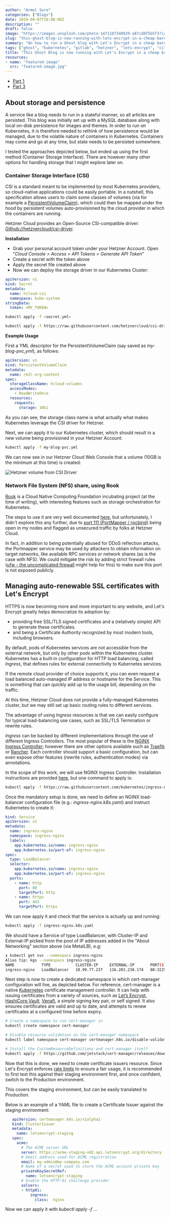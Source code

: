 ```yaml
---
author: "Armel Soro"
categories: ["Blogs"]
date: 2019-09-07T18:08:00Z
description: ""
draft: false
image: "https://images.unsplash.com/photo-1471107340929-a87cd0f5b5f3?ixlib=rb-1.2.1&q=80&fm=jpg&crop=entropy&cs=tinysrgb&w=2000&fit=max&ixid=eyJhcHBfaWQiOjExNzczfQ"
slug: "this-ghost-blog-is-now-running-with-lets-encrypt-in-a-cheap-bare-metal-kubernetes-cluster-on-hetzner-cloud-part-2-3"
summary: "On how to run a Ghost blog with Let's Encrypt in a cheap bare-metal Kubernetes Cluster in Hetzner Cloud"
tags: ["ghost", "kubernetes", "gitlab", "hetzner", "lets-encrypt", "ci", "cd"]
title: "This Ghost Blog is now running with Let's Encrypt in a cheap bare-metal Kubernetes Cluster (on Hetzner Cloud) — Part 2/3"
resources:
- name: "featured-image"
  src: "featured-image.jpg"
---
```



* [Part 1](https://rm3l.org/this-blog-is-now-running-in-a-bare-metal-kubernetes-cluster-this-is-what-i-did/)
* [Part 3](https://rm3l.org/this-ghost-blog-is-now-running-with-lets-encrypt-in-a-cheap-bare-metal-kubernetes-cluster-on-hetzner-cloud-part-3-3/)

## About storage and persistence

A service like a blog needs to run in a stateful manner, so all articles are persisted. This blog was initially set up with a MySQL database along with local on-disk persistence for images and themes. In order to run on Kubernetes, it is therefore needed to rethink of how persistence would be managed, due to the volatile nature of containers in Kubernetes. Containers may come and go at any time, but state needs to be persisted somewhere.

I tested the approaches depicted below, but ended up using the first method (Container Storage Interface). There are however many other options for handling storage that I might explore later on.

### Container Storage Interface (CSI)

CSI is a standard meant to be implemented by most Kubernetes providers, so cloud-native applications could be easily portable. In a nutshell, this specification allows users to claim some classes of volumes (via for example a [PersistentVolumeClaim](https://kubernetes.io/docs/concepts/storage/persistent-volumes/#persistentvolumeclaims)), which could then be mapped under the hood by persistent volumes auto-provisioned by the cloud provider in which the containers are running.

Hetzner Cloud provides an Open-Source CSI-compatible driver: [Github://hetznercloud/csi-driver](https://github.com/hetznercloud/csi-driver).

**Installation**

* Grab your personal account token under your Hetzner Account. Open "_Cloud Console > Access > API Tokens > Generate API Token_"
* Create a secret with the token above
* Apply the secret file created above
* Now we can deploy the storage driver in our Kubernetes Cluster:

```yaml
apiVersion: v1
kind: Secret
metadata:
  name: hcloud-csi
  namespace: kube-system
stringData:
  token: <MY_TOKEN>
```

```bash
kubectl apply -f <secret.yml>
```

```bash
kubectl apply -f https://raw.githubusercontent.com/hetznercloud/csi-driver/v1.2.0/deploy/kubernetes/hcloud-csi.yml
```

**Example Usage**

First a YML descriptor for the PersistentVolumeClaim (say saved as _my-blog-pvc,yml_), as follows:

```yaml
apiVersion: v1
kind: PersistentVolumeClaim
metadata:
  name: rm3l-org-content
spec:
  storageClassName: hcloud-volumes
  accessModes:
    - ReadWriteOnce
  resources:
    requests:
      storage: 10Gi
```

As you can see, the storage class name is what actually what makes Kubernetes leverage the CSI driver for Hetzner.

Next, we can apply it to our Kubernetes cluster, which should result in a new volume being provisioned in your Hetzner Account:

```bash
kubectl apply -f my-blog-pvc.yml

```

We can now see in our Hetzner Cloud Web Console that a volume (10GB is the minimum at this time) is created:

![Hetzner volume from CSI Driver](https://rm3l-org.s3-us-west-1.amazonaws.com/assets/Hetzner-cloud-pvc-csi.png)

### Network File System (NFS) share, using Rook

[Rook](https://rook.io/) is a Cloud Native Computing Foundation incubating project (at the time of writing), with interesting features such as storage orchestration for Kubernetes.

The steps to use it are very well documented [here](https://rook.io/docs/rook/v1.1/nfs-crd.html), but unfortunately, I didn't explore this any further, due to [port 111 (PortMapper / rpcbind)](https://service-names-port-numbers.services.rm3l.org/graphiql?query=query%20%7B%0A%20%20records(filter%3A%20%7Bports%3A%20111%7D)%20%7B%0A%20%20%20%20serviceName%0A%20%20%20%20description%0A%20%20%20%20transportProtocol%0A%20%20%7D%0A%7D) being open in my nodes and flagged as unsecured traffic by folks at Hetzner Cloud.

In fact, in addition to being potentially abused for DDoS reflection attacks, the Portmapper service may be used by attackers to obtain information on target networks, like available RPC services or network shares (as is the case with NFS). We could mitigate the risk by adding strict firewall rules ([ufw - the uncomplicated firewall](https://wiki.ubuntu.com/UncomplicatedFirewall) might help for this) to make sure this port is not exposed publicly.

## Managing auto-renewable SSL certificates with Let's Encrypt

HTTPS is now becoming more and more important to any website, and Let's Encrypt greatly helps democratize its adoption by:

* providing free SSL/TLS signed certificates and a (relatively simple) API to generate these certificates.
* and being a Certificate Authority recognized by most modern tools, including browsers.

By default, pods of Kubernetes services are not accessible from the external network, but only by other pods within the Kubernetes cluster. Kubernetes has a built‑in configuration for HTTP load balancing, called _Ingress_, that defines rules for external connectivity to Kubernetes services.

If the remote cloud provider of choice supports it, you can even request a load balanced auto-managed IP address or hostname for the Service. This is something that can quickly add up to the usage bill, depending on the traffic.

At this time, Hetzner Cloud does not provide a fully-managed Kubernetes cluster, but we may still set up basic routing rules to different services.

The advantage of using _Ingress_ resources is that we can easily configure for typical load-balancing use cases, such as SSL/TLS Termination or rewrite rules.

_Ingress_ can be backed by different implementations through the use of different Ingress Controllers. The most popular of these is the [NGINX Ingress Controller](https://www.nginx.com/products/nginx/kubernetes-ingress-controller); however there are other options available such as [Traefik](https://docs.traefik.io/) or [Rancher](https://github.com/rancher/lb-controller). Each controller should support a basic configuration, but can even expose other features (rewrite rules, authentication modes) via annotations.

In the scope of this work, we will use NGINX Ingress Controller. Installation instructions are provided [here](https://github.com/kubernetes/ingress-nginx/blob/master/docs/deploy/index.md), but one command to apply is:

```bash
kubectl apply -f https://raw.githubusercontent.com/kubernetes/ingress-nginx/master/deploy/static/mandatory.yaml
```

Once the mandatory setup is done, we need to define an NGINX load-balancer configuration file (e.g.: _ingress-nginx.k8s.yaml_) and instruct Kubernetes to create it:

```yaml
kind: Service
apiVersion: v1
metadata:
  name: ingress-nginx
  namespace: ingress-nginx
  labels:
    app.kubernetes.io/name: ingress-nginx
    app.kubernetes.io/part-of: ingress-nginx
spec:
  type: LoadBalancer
  selector:
    app.kubernetes.io/name: ingress-nginx
    app.kubernetes.io/part-of: ingress-nginx
  ports:
    - name: http
      port: 80
      targetPort: http
    - name: https
      port: 443
      targetPort: https
```

We can now apply it and check that the service is actually up and running:

```bash
kubectl apply -f ingress-nginx.k8s.yaml 
```

We should have a Service of type LoadBalancer, with Cluster-IP and External-IP picked from the pool of IP addresses added in the "About Networking" section above (via MetalLB), e.g:

```bash
❯ kubectl get svc --namespace ingress-nginx
Alias tip: kgs --namespace ingress-nginx
NAME            TYPE           CLUSTER-IP     EXTERNAL-IP       PORT(S)                      AGE
ingress-nginx   LoadBalancer   10.99.77.237   116.203.238.174   80:32255/TCP,443:32464/TCP   64d
```

Next step is now to create a dedicated namespace in which cert-manager configuration will live, as depicted below. For reference, cert-manager is a native [Kubernetes](https://kubernetes.io/) certificate management controller. It can help with issuing certificates from a variety of sources, such as [Let’s Encrypt](https://letsencrypt.org/), [HashiCorp Vault](https://www.vaultproject.io/), [Venafi](https://www.venafi.com/), a simple signing key pair, or self signed. It also ensures certificates are valid and up to date, and attempts to renew certificates at a configured time before expiry.

```bash
# Create a namespace to run cert-manager in
kubectl create namespace cert-manager

# Disable resource validation on the cert-manager namespace
kubectl label namespace cert-manager certmanager.k8s.io/disable-validation=true

# Install the CustomResourceDefinitions and cert-manager itself
kubectl apply -f https://github.com/jetstack/cert-manager/releases/download/v0.10.1/cert-manager.yaml

```

Now that this is done, we need to create certificate issuers resource. Since Let's Encrypt enforces [rate limits](https://letsencrypt.org/docs/rate-limits/) to ensure a fair usage, it is recommended to first test this against their staging environment first, and once confident, switch to the Production environment.

This covers the staging environment, but can be easily translated to Production.

Below is an example of a YAML file to create a Certificate Issuer against the staging environment:

```yaml
   apiVersion: certmanager.k8s.io/v1alpha1
   kind: ClusterIssuer
   metadata:
     name: letsencrypt-staging
   spec:
     acme:
       # The ACME server URL
       server: https://acme-staging-v02.api.letsencrypt.org/directory
       # Email address used for ACME registration
       email: my-admin@my-company.com
       # Name of a secret used to store the ACME account private key
       privateKeySecretRef:
         name: letsencrypt-staging
       # Enable the HTTP-01 challenge provider
       solvers:
       - http01:
           ingress:
             class:  nginx
```

Now we can apply it with _kubectl apply -f ..._

